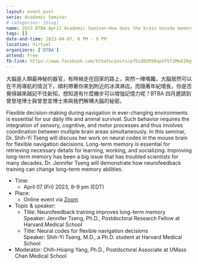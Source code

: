 ```yaml
---
layout: event-post
serie: Academic Seminar
# categories: [blog]
name: 2023 BTBA April Academic Seminar—How does the brain encode memory and space?
tags: []
date-and-time: 2023-04-07, 8 PM - 9 PM
location: Virtual
organizers: ['BTBA']
attend: Free
fb-link: https://www.facebook.com/btbatw/posts/pfbid02R98apUfkf2Mm41RqyV9nwBi9niVrqRrp4X6T7aHMvv7rF2YWuHqtUwTHwiykydeWl
---
```


大腦是人類最神秘的器官，有時候走在回家的路上，突然一陣嘴饞，大腦居然可以在不用導航的情況下，順利帶著你來到附近的冰淇淋店。而隨著年紀增長，你是否覺得越來越記不住新知，想知道有什麼撇步可以增強記憶力呢？BTBA 四月邀請到曾昱瑄博士與曾思宜博士來與我們解構大腦的秘密。

Flexible decision-making during navigation in ever-changing environments is essential for our daily life and animal survival. Such behavior requires the integration of sensory, cognitive, and motor processes and thus involves coordination between multiple brain areas simultaneously. In this seminar, Dr. Shih-Yi Tseng will discuss her work on neural codes in the mouse brain for flexible navigation decisions.
Long-term memory is essential for retrieving necessary details for learning, working, and socializing. Improving long-term memory has been a big issue that has troubled scientists for many decades. Dr. Jennifer Tseng will demonstrate how neurofeedback training can change long-term memory abilities.


- Time:
    - April 07 (Fri) 2023, 8–9 pm (EDT)
- Place:
    - Online event via [Zoom](https://reurl.cc/a1eAo9)
- Topic &amp; speaker:
    - Title: Neurofeedback training improves long-term memory<br>
      Speaker: Jennifer Tseng, Ph.D., Postdoctoral Research Fellow at Harvard Medical School
    - Title: Neural codes for flexible navigation decisions<br>
      Speaker: Shih-Yi Tseng, M.D., a Ph.D. student at Harvard Medical School
- Moderator: Chih-Hsiang Yang, Ph.D., Postdoctoral Associate at UMass Chan Medical School
